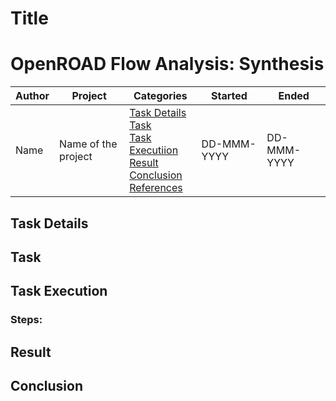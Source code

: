# Title

# OpenROAD Flow Analysis: Synthesis 
|Author|Project|Categories|Started|Ended|
|---|---|---|---|---|
|Name|Name of the project|[Task Details](#task-details) <br>[Task](#task) <br>[Task Executiion](#task-execution) <br>[Result](#result) <br>[Conclusion](#conclusion)<br>[References](#references) |DD-MMM-YYYY|DD-MMM-YYYY|





## Task Details

## Task

## Task Execution

### Steps:

## Result



## Conclusion